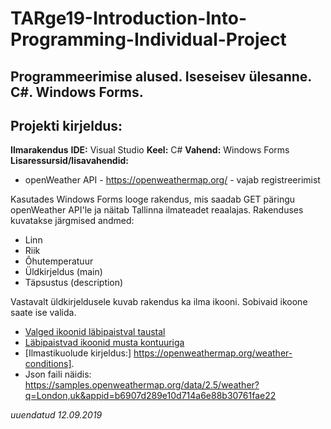 # TARge19-Introduction-Into-Programming-Individual-Project
## Programmeerimise alused. Iseseisev ülesanne. C#. Windows Forms.
## Projekti kirjeldus:

**Ilmarakendus**
**IDE:** Visual Studio
**Keel:** C#
**Vahend:** Windows Forms
**Lisaressursid/lisavahendid:**
- openWeather API - https://openweathermap.org/ - vajab registreerimist


Kasutades Windows Forms looge rakendus, mis saadab GET päringu openWeather API'le ja näitab Tallinna ilmateadet reaalajas.
Rakenduses kuvatakse järgmised andmed:
* Linn
* Riik
* Õhutemperatuur
* Üldkirjeldus (main)
* Täpsustus (description)

Vastavalt üldkirjeldusele kuvab rakendus ka ilma ikooni. Sobivaid ikoone saate ise valida.  
- [Valged ikoonid läbipaistval taustal](https://github.com/ju-voro/TAR19ge-OpenWeatherAPI-Project-Icons-White-PNG)
- [Läbipaistvad ikoonid musta kontuuriga](https://github.com/ju-voro/TARge19-Weather-API-Projects-Icons-Black-Outline-PNG)
- [Ilmastikuolude kirjeldus:]
 https://openweathermap.org/weather-conditions].
- Json faili näidis: https://samples.openweathermap.org/data/2.5/weather?q=London,uk&appid=b6907d289e10d714a6e88b30761fae22

*uuendatud 12.09.2019* 